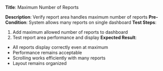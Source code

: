 **Title**: Maximum Number of Reports

**Description**: Verify report area handles maximum number of reports
**Pre-Condition**: System allows many reports on single dashboard
**Test Steps**:
1. Add maximum allowed number of reports to dashboard
2. Test report area performance and display
**Expected Result**:
- All reports display correctly even at maximum
- Performance remains acceptable
- Scrolling works efficiently with many reports
- Layout remains organized
